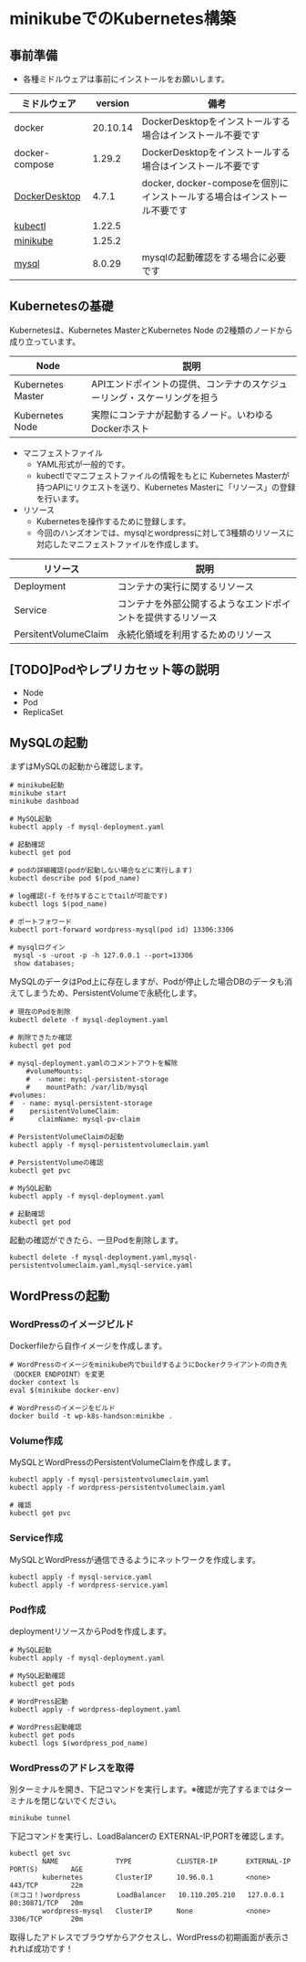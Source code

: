 # minikubeでのKubernetes構築

## 事前準備
- 各種ミドルウェアは事前にインストールをお願いします。

| ミドルウェア         | version  | 備考                                              |
| -------------- | -------- | ----------------------------------------------- |
| docker         | 20.10.14 | DockerDesktopをインストールする場合はインストール不要です             |
| docker-compose | 1.29.2   | DockerDesktopをインストールする場合はインストール不要です             |
| [DockerDesktop](https://www.docker.com/products/docker-desktop/)  | 4.7.1    | docker, docker-composeを個別にインストールする場合はインストール不要です |
| [kubectl](https://kubernetes.io/ja/docs/tasks/tools/install-kubectl/)        | 1.22.5   |                                                 |
| [minikube](https://minikube.sigs.k8s.io/docs/start/) | 1.25.2   |                                                 |
| [mysql](https://dev.mysql.com/doc/refman/5.6/ja/installing.html) | 8.0.29    | mysqlの起動確認をする場合に必要です                                                |
## Kubernetesの基礎
Kubernetesは、Kubernetes MasterとKubernetes Node の2種類のノードから成り立っています。

| Node              | 説明                                    |
| ----------------- | ------------------------------------- |
| Kubernetes Master | APIエンドポイントの提供、コンテナのスケジューリング・スケーリングを担う |
| Kubernetes Node   | 実際にコンテナが起動するノード。いわゆるDockerホスト         |

- マニフェストファイル
  - YAML形式が一般的です。
  - kubectlでマニフェストファイルの情報をもとに Kubernetes Masterが持つAPIにリクエストを送り、Kubernetes Masterに「リソース」の登録を行います。
- リソース
  - Kubernetesを操作するために登録します。
  - 今回のハンズオンでは、mysqlとwordpressに対して3種類のリソースに対応したマニフェストファイルを作成します。

| リソース    | 説明 |
| --- | --- |
| Deployment    | コンテナの実行に関するリソース |
| Service    | コンテナを外部公開するようなエンドポイントを提供するリソース |
| PersitentVolumeClaim    | 永続化領域を利用するためのリソース |

## [TODO]Podやレプリカセット等の説明
- Node
- Pod
- ReplicaSet

## MySQLの起動
まずはMySQLの起動から確認します。

```
# minikube起動
minikube start
minikube dashboad

# MySQL起動
kubectl apply -f mysql-deployment.yaml

# 起動確認
kubectl get pod

# podの詳細確認(podが起動しない場合などに実行します)
kubectl describe pod $(pod_name)

# log確認(-f を付与することでtailが可能です)
kubectl logs $(pod_name)

# ポートフォワード
kubectl port-forward wordpress-mysql(pod id) 13306:3306

# mysqlログイン
 mysql -s -uroot -p -h 127.0.0.1 --port=13306 
 show databases;
```

MySQLのデータはPod上に存在しますが、Podが停止した場合DBのデータも消えてしまうため、PersistentVolumeで永続化します。<br>

```
# 現在のPodを削除
kubectl delete -f mysql-deployment.yaml

# 削除できたか確認
kubectl get pod

# mysql-deployment.yamlのコメントアウトを解除
    #volumeMounts:
    #  - name: mysql-persistent-storage
    #    mountPath: /var/lib/mysql
#volumes:
#  - name: mysql-persistent-storage
#    persistentVolumeClaim:
#      claimName: mysql-pv-claim

# PersistentVolumeClaimの起動
kubectl apply -f mysql-persistentvolumeclaim.yaml

# PersistentVolumeの確認
kubectl get pvc

# MySQL起動
kubectl apply -f mysql-deployment.yaml

# 起動確認
kubectl get pod
```

起動の確認ができたら、一旦Podを削除します。
```
kubectl delete -f mysql-deployment.yaml,mysql-persistentvolumeclaim.yaml,mysql-service.yaml

```


## WordPressの起動

### WordPressのイメージビルド
Dockerfileから自作イメージを作成します。

```
# WordPressのイメージをminikube内でbuildするようにDockerクライアントの向き先（DOCKER ENDPOINT）を変更
docker context ls
eval $(minikube docker-env)

# WordPressのイメージをビルド
docker build -t wp-k8s-handson:minikbe .
```

### Volume作成
MySQLとWordPressのPersistentVolumeClaimを作成します。
```
kubectl apply -f mysql-persistentvolumeclaim.yaml
kubectl apply -f wordpress-persistentvolumeclaim.yaml

# 確認
kubectl get pvc
```

### Service作成
MySQLとWordPressが通信できるようにネットワークを作成します。
```
kubectl apply -f mysql-service.yaml
kubectl apply -f wordpress-service.yaml
```

### Pod作成
deploymentリソースからPodを作成します。
```
# MySQL起動
kubectl apply -f mysql-deployment.yaml

# MySQL起動確認
kubectl get pods

# WordPress起動
kubectl apply -f wordpress-deployment.yaml

# WordPress起動確認
kubectl get pods
kubectl logs $(wordpress_pod_name)
```

### WordPressのアドレスを取得
別ターミナルを開き、下記コマンドを実行します。※確認が完了するまではターミナルを閉じないでください。
```
minikube tunnel
```

下記コマンドを実行し、LoadBalancerの EXTERNAL-IP,PORTを確認します。
```
kubectl get svc
        NAME              TYPE           CLUSTER-IP       EXTERNAL-IP   PORT(S)        AGE
        kubernetes        ClusterIP      10.96.0.1        <none>        443/TCP        22m
(※ココ！)wordpress         LoadBalancer   10.110.205.210   127.0.0.1     80:30871/TCP   20m
        wordpress-mysql   ClusterIP      None             <none>        3306/TCP       20m

```

取得したアドレスでブラウザからアクセスし、WordPressの初期画面が表示されれば成功です！

